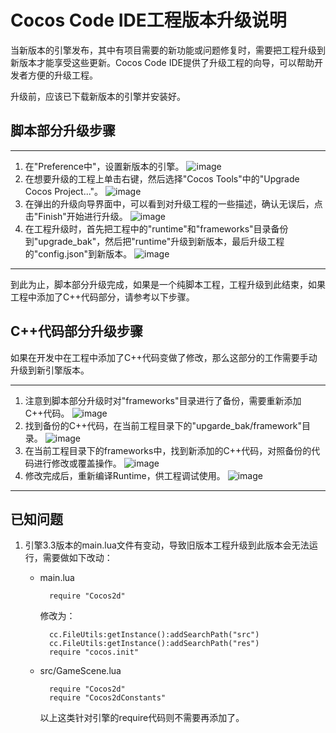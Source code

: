 # Cocos Code IDE工程版本升级说明


当新版本的引擎发布，其中有项目需要的新功能或问题修复时，需要把工程升级到新版本才能享受这些更新。Cocos Code IDE提供了升级工程的向导，可以帮助开发者方便的升级工程。

升级前，应该已下载新版本的引擎并安装好。

## 脚本部分升级步骤

--------------------
1. 在"Preference中"，设置新版本的引擎。
    ![image](res/preference1.png)
2. 在想要升级的工程上单击右键，然后选择"Cocos Tools"中的"Upgrade Cocos Project..."。
    ![image](res/cocostools1.png)
3. 在弹出的升级向导界面中，可以看到对升级工程的一些描述，确认无误后，点击"Finish"开始进行升级。
    ![image](res/upgrade1.png)
4. 在工程升级时，首先把工程中的"runtime"和"frameworks"目录备份到"upgrade_bak"，然后把"runtime"升级到新版本，最后升级工程的"config.json"到新版本。
    ![image](res/upgrade2.png)

---------
到此为止，脚本部分升级完成，如果是一个纯脚本工程，工程升级到此结束，如果工程中添加了C++代码部分，请参考以下步骤。

## C++代码部分升级步骤

如果在开发中在工程中添加了C++代码变做了修改，那么这部分的工作需要手动升级到新引擎版本。

--------
1. 注意到脚本部分升级时对"frameworks"目录进行了备份，需要重新添加C++代码。
    ![image](res/addnative1.png)
2. 找到备份的C++代码，在当前工程目录下的"upgarde_bak/framework"目录。
    ![image](res/frameworks1.png)	
3. 在当前工程目录下的frameworks中，找到新添加的C++代码，对照备份的代码进行修改或覆盖操作。
    ![image](res/frameworks2.png)
4. 修改完成后，重新编译Runtime，供工程调试使用。
    ![image](res/runtime1.png)

--------
## 已知问题

1. 引擎3.3版本的main.lua文件有变动，导致旧版本工程升级到此版本会无法运行，需要做如下改动：
	- main.lua
			
			require "Cocos2d"

		修改为：

			cc.FileUtils:getInstance():addSearchPath("src")
			cc.FileUtils:getInstance():addSearchPath("res")
			require "cocos.init"
			
	- src/GameScene.lua

			require "Cocos2d"
			require "Cocos2dConstants"

		以上这类针对引擎的require代码则不需要再添加了。
			
		